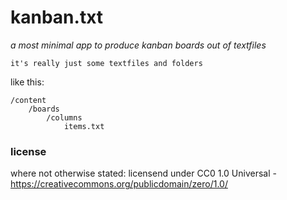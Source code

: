 # kanban.txt
_a most minimal app to produce kanban boards out of textfiles_

    it's really just some textfiles and folders

like this:

    /content
        /boards
            /columns
                items.txt

### license
where not otherwise stated: licensend under CC0 1.0 Universal - https://creativecommons.org/publicdomain/zero/1.0/